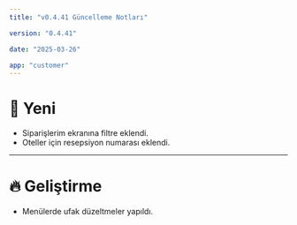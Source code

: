 ```yaml
---
title: "v0.4.41 Güncelleme Notları"

version: "0.4.41"

date: "2025-03-26"

app: "customer"
---
```

# 🚀 Yeni
- Siparişlerim ekranına filtre eklendi.
- Oteller için resepsiyon numarası eklendi.

---

# 🔥 Geliştirme
- Menülerde ufak düzeltmeler yapıldı.